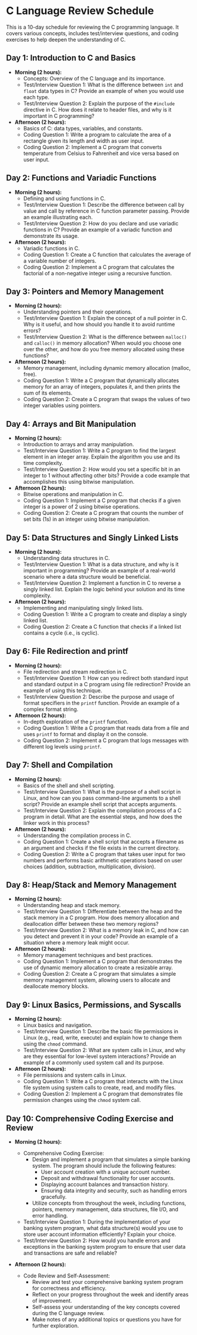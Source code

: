 # C Language Review Schedule

This is a 10-day schedule for reviewing the C programming language. It covers various concepts, includes test/interview questions, and coding exercises to help deepen the understanding of C.

## Day 1: Introduction to C and Basics
- **Morning (2 hours):**
  - Concepts: Overview of the C language and its importance.
  - Test/Interview Question 1: What is the difference between `int` and `float` data types in C? Provide an example of when you would use each type.
  - Test/Interview Question 2: Explain the purpose of the `#include` directive in C. How does it relate to header files, and why is it important in C programming?
- **Afternoon (2 hours):**
  - Basics of C: data types, variables, and constants.
  - Coding Question 1: Write a program to calculate the area of a rectangle given its length and width as user input.
  - Coding Question 2: Implement a C program that converts temperature from Celsius to Fahrenheit and vice versa based on user input.

## Day 2: Functions and Variadic Functions
- **Morning (2 hours):**
  - Defining and using functions in C.
  - Test/Interview Question 1: Describe the difference between call by value and call by reference in C function parameter passing. Provide an example illustrating each.
  - Test/Interview Question 2: How do you declare and use variadic functions in C? Provide an example of a variadic function and demonstrate its usage.
- **Afternoon (2 hours):**
  - Variadic functions in C.
  - Coding Question 1: Create a C function that calculates the average of a variable number of integers.
  - Coding Question 2: Implement a C program that calculates the factorial of a non-negative integer using a recursive function.

## Day 3: Pointers and Memory Management
- **Morning (2 hours):**
  - Understanding pointers and their operations.
  - Test/Interview Question 1: Explain the concept of a null pointer in C. Why is it useful, and how should you handle it to avoid runtime errors?
  - Test/Interview Question 2: What is the difference between `malloc()` and `calloc()` in memory allocation? When would you choose one over the other, and how do you free memory allocated using these functions?
- **Afternoon (2 hours):**
  - Memory management, including dynamic memory allocation (malloc, free).
  - Coding Question 1: Write a C program that dynamically allocates memory for an array of integers, populates it, and then prints the sum of its elements.
  - Coding Question 2: Create a C program that swaps the values of two integer variables using pointers.

## Day 4: Arrays and Bit Manipulation
- **Morning (2 hours):**
  - Introduction to arrays and array manipulation.
  - Test/Interview Question 1: Write a C program to find the largest element in an integer array. Explain the algorithm you use and its time complexity.
  - Test/Interview Question 2: How would you set a specific bit in an integer to 1 without affecting other bits? Provide a code example that accomplishes this using bitwise manipulation.
- **Afternoon (2 hours):**
  - Bitwise operations and manipulation in C.
  - Coding Question 1: Implement a C program that checks if a given integer is a power of 2 using bitwise operations.
  - Coding Question 2: Create a C program that counts the number of set bits (1s) in an integer using bitwise manipulation.

## Day 5: Data Structures and Singly Linked Lists
- **Morning (2 hours):**
  - Understanding data structures in C.
  - Test/Interview Question 1: What is a data structure, and why is it important in programming? Provide an example of a real-world scenario where a data structure would be beneficial.
  - Test/Interview Question 2: Implement a function in C to reverse a singly linked list. Explain the logic behind your solution and its time complexity.
- **Afternoon (2 hours):**
  - Implementing and manipulating singly linked lists.
  - Coding Question 1: Write a C program to create and display a singly linked list.
  - Coding Question 2: Create a C function that checks if a linked list contains a cycle (i.e., is cyclic).

## Day 6: File Redirection and printf
- **Morning (2 hours):**
  - File redirection and stream redirection in C.
  - Test/Interview Question 1: How can you redirect both standard input and standard output in a C program using file redirection? Provide an example of using this technique.
  - Test/Interview Question 2: Describe the purpose and usage of format specifiers in the `printf` function. Provide an example of a complex format string.
- **Afternoon (2 hours):**
  - In-depth exploration of the `printf` function.
  - Coding Question 1: Write a C program that reads data from a file and uses `printf` to format and display it on the console.
  - Coding Question 2: Implement a C program that logs messages with different log levels using `printf`.

## Day 7: Shell and Compilation
- **Morning (2 hours):**
  - Basics of the shell and shell scripting.
  - Test/Interview Question 1: What is the purpose of a shell script in Linux, and how can you pass command-line arguments to a shell script? Provide an example shell script that accepts arguments.
  - Test/Interview Question 2: Explain the compilation process of a C program in detail. What are the essential steps, and how does the linker work in this process?
- **Afternoon (2 hours):**
  - Understanding the compilation process in C.
  - Coding Question 1: Create a shell script that accepts a filename as an argument and checks if the file exists in the current directory.
  - Coding Question 2: Write a C program that takes user input for two numbers and performs basic arithmetic operations based on user choices (addition, subtraction, multiplication, division).

## Day 8: Heap/Stack and Memory Management
- **Morning (2 hours):**
  - Understanding heap and stack memory.
  - Test/Interview Question 1: Differentiate between the heap and the stack memory in a C program. How does memory allocation and deallocation differ between these two memory regions?
  - Test/Interview Question 2: What is a memory leak in C, and how can you detect and prevent it in your code? Provide an example of a situation where a memory leak might occur.
- **Afternoon (2 hours):**
  - Memory management techniques and best practices.
  - Coding Question 1: Implement a C program that demonstrates the use of dynamic memory allocation to create a resizable array.
  - Coding Question 2: Create a C program that simulates a simple memory management system, allowing users to allocate and deallocate memory blocks.

## Day 9: Linux Basics, Permissions, and Syscalls
- **Morning (2 hours):**
  - Linux basics and navigation.
  - Test/Interview Question 1: Describe the basic file permissions in Linux (e.g., read, write, execute) and explain how to change them using the `chmod` command.
  - Test/Interview Question 2: What are system calls in Linux, and why are they essential for low-level system interactions? Provide an example of a commonly used system call and its purpose.
- **Afternoon (2 hours):**
  - File permissions and system calls in Linux.
  - Coding Question 1: Write a C program that interacts with the Linux file system using system calls to create, read, and modify files.
  - Coding Question 2: Implement a C program that demonstrates file permission changes using the `chmod` system call.

## Day 10: Comprehensive Coding Exercise and Review
- **Morning (2 hours):**
  - Comprehensive Coding Exercise:
    - Design and implement a program that simulates a simple banking system. The program should include the following features:
      - User account creation with a unique account number.
      - Deposit and withdrawal functionality for user accounts.
      - Displaying account balances and transaction history.
      - Ensuring data integrity and security, such as handling errors gracefully.
    - Utilize concepts from throughout the week, including functions, pointers, memory management, data structures, file I/O, and error handling.
  - Test/Interview Question 1: During the implementation of your banking system program, what data structure(s) would you use to store user account information efficiently? Explain your choice.
  - Test/Interview Question 2: How would you handle errors and exceptions in the banking system program to ensure that user data and transactions are safe and reliable?

- **Afternoon (2 hours):**
  - Code Review and Self-Assessment:
    - Review and test your comprehensive banking system program for correctness and efficiency.
    - Reflect on your progress throughout the week and identify areas of improvement.
    - Self-assess your understanding of the key concepts covered during the C language review.
    - Make notes of any additional topics or questions you have for further exploration.
